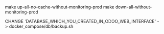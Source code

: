 make up-all-no-cache-without-monitoring-prod
make down-all-without-monitoring-prod

CHANGE 'DATABASE_WHICH_YOU_CREATED_IN_ODOO_WEB_INTERFACE' -> docker_compose/db/backup.sh